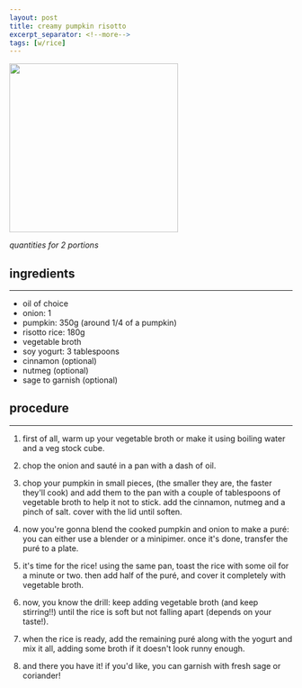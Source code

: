 ```yaml
---
layout: post
title: creamy pumpkin risotto
excerpt_separator: <!--more-->
tags: [w/rice]
---
```


 <img src="../../../images/pumpkin-risotto.jpg" width="300">
 
 <!--more-->



*quantities for 2 portions*



## ingredients
---

- oil of choice
- onion: 1
- pumpkin: 350g (around 1/4 of a pumpkin)
- risotto rice: 180g
- vegetable broth
- soy yogurt: 3 tablespoons
- cinnamon (optional)
- nutmeg (optional)
- sage to garnish (optional)

## procedure
---

1. first of all, warm up your vegetable broth or make it using boiling water and a veg stock cube.

2. chop the onion and sauté in a pan with a dash of oil.
   
3. chop your pumpkin in small pieces, (the smaller they are, the faster they'll cook) and add them to the pan with a couple of tablespoons of vegetable broth to help it not to stick. add the cinnamon, nutmeg and a pinch of salt. cover with the lid until soften.
   
4. now you're gonna blend the cooked pumpkin and onion to make a puré: you can either use a blender or a minipimer. once it's done, transfer the puré to a plate.

5. it's time for the rice! using the same pan, toast the rice with some oil for a minute or two. then add half of the puré, and cover it completely with vegetable broth.

6. now, you know the drill: keep adding vegetable broth (and keep stirring!!) until the rice is soft but not falling apart (depends on your taste!).

7. when the rice is ready, add the remaining puré along with the yogurt and mix it all, adding some broth if it doesn't look runny enough.

8. and there you have it! if you'd like, you can garnish with fresh sage or coriander!



